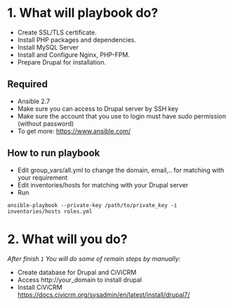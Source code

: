 # 1. What will playbook do?

- Create SSL/TLS certificate.
- Install PHP packages and dependencies.
- Install MySQL Server
- Install and Configure Nginx, PHP-FPM.
- Prepare Drupal for installation.

## Required
- Ansible 2.7
- Make sure you can access to Drupal server by SSH key
- Make sure the account that you use to login must have sudo permission (without password)
- To get more: https://www.ansible.com/

## How to run playbook 

- Edit group_vars/all.yml to change the domain, email,.. for matching with your requirement
- Edit inventories/hosts for matching with your Drupal server
- Run

```
ansible-playbook --private-key /path/to/private_key -i inventories/hosts roles.yml
```

# 2. What will you do?

*After finish `1` You will do some of remain steps by manually:*

- Create database for Drupal and CiViCRM 
- Access http://your_domain to install drupal
- Install CiViCRM https://docs.civicrm.org/sysadmin/en/latest/install/drupal7/